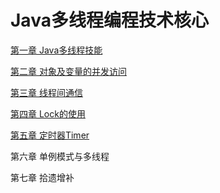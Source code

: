 # Java多线程编程技术核心

[第一章 Java多线程技能](src/com/thread/coreAPI/README.md)

[第二章 对象及变量的并发访问](src/com/thread/concurrentAccess/README.md)

[第三章 线程间通信](src/com/thread/threadCommunicate/README.md)

[第四章 Lock的使用](src/com/thread/lock/README.md)

[第五章 定时器Timer](src/com/thread/timer/README.md)

第六章 单例模式与多线程

第七章 拾遗增补